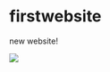 # firstwebsite
new website!
<!DOCTYPE html>
<html>
<head>
<body>
  <style>
body {
  background-image: url('img_girl.jpg');
}
</style>
<img src="https://media.tenor.com/meWMu0BLLEAAAAAd/aesthetic-sunset.gif">
</head>
</body>

